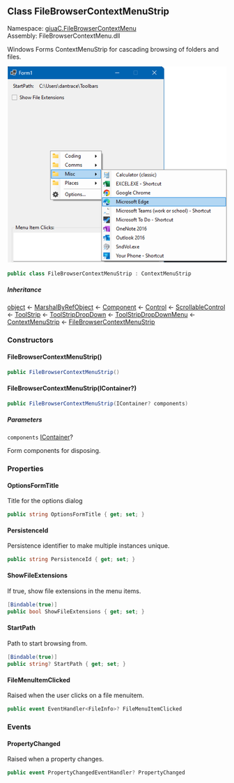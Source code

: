 ﻿## <a id="giuaC_FileBrowserContextMenu_FileBrowserContextMenuStrip"></a> Class FileBrowserContextMenuStrip

Namespace: [giuaC.FileBrowserContextMenu](giuaC.FileBrowserContextMenu.md)  
Assembly: FileBrowserContextMenu.dll  

Windows Forms ContextMenuStrip for cascading browsing of folders and files.

![ScreenShot](Screenshot.png)

```csharp
public class FileBrowserContextMenuStrip : ContextMenuStrip
```

##### Inheritance

[object](https://learn.microsoft.com/dotnet/api/system.object) ← 
[MarshalByRefObject](https://learn.microsoft.com/dotnet/api/system.marshalbyrefobject) ← 
[Component](https://learn.microsoft.com/dotnet/api/system.componentmodel.component) ← 
[Control](https://learn.microsoft.com/dotnet/api/system.windows.forms.control) ← 
[ScrollableControl](https://learn.microsoft.com/dotnet/api/system.windows.forms.scrollablecontrol) ← 
[ToolStrip](https://learn.microsoft.com/dotnet/api/system.windows.forms.toolstrip) ← 
[ToolStripDropDown](https://learn.microsoft.com/dotnet/api/system.windows.forms.toolstripdropdown) ← 
[ToolStripDropDownMenu](https://learn.microsoft.com/dotnet/api/system.windows.forms.toolstripdropdownmenu) ← 
[ContextMenuStrip](https://learn.microsoft.com/dotnet/api/system.windows.forms.contextmenustrip) ← 
[FileBrowserContextMenuStrip](giuaC.FileBrowserContextMenu.FileBrowserContextMenuStrip.md)

### Constructors

#### <a id="giuaC_FileBrowserContextMenu_FileBrowserContextMenuStrip__ctor"></a> FileBrowserContextMenuStrip\(\)
```csharp
public FileBrowserContextMenuStrip()
```

#### <a id="giuaC_FileBrowserContextMenu_FileBrowserContextMenuStrip__ctor_System_ComponentModel_IContainer_"></a> FileBrowserContextMenuStrip\(IContainer?\)
```csharp
public FileBrowserContextMenuStrip(IContainer? components)
```

##### Parameters

`components` [IContainer](https://learn.microsoft.com/dotnet/api/system.componentmodel.icontainer)?

Form components for disposing.

### Properties

#### <a id="giuaC_FileBrowserContextMenu_FileBrowserContextMenuStrip_OptionsFormTitle"></a> OptionsFormTitle

Title for the options dialog

```csharp
public string OptionsFormTitle { get; set; }
```

#### <a id="giuaC_FileBrowserContextMenu_FileBrowserContextMenuStrip_PersistenceId"></a> PersistenceId

Persistence identifier to make multiple instances unique.

```csharp
public string PersistenceId { get; set; }
```

#### <a id="giuaC_FileBrowserContextMenu_FileBrowserContextMenuStrip_ShowFileExtensions"></a> ShowFileExtensions

If true, show file extensions in the menu items.

```csharp
[Bindable(true)]
public bool ShowFileExtensions { get; set; }
```

#### <a id="giuaC_FileBrowserContextMenu_FileBrowserContextMenuStrip_StartPath"></a> StartPath

Path to start browsing from.

```csharp
[Bindable(true)]
public string? StartPath { get; set; }
```

#### <a id="giuaC_FileBrowserContextMenu_FileBrowserContextMenuStrip_FileMenuItemClicked"></a> FileMenuItemClicked

Raised when the user clicks on a file menuitem.

```csharp
public event EventHandler<FileInfo>? FileMenuItemClicked
```

### Events

#### <a id="giuaC_FileBrowserContextMenu_FileBrowserContextMenuStrip_PropertyChanged"></a> PropertyChanged

Raised when a property changes.

```csharp
public event PropertyChangedEventHandler? PropertyChanged
```

